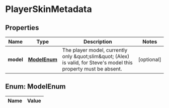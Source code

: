 
# PlayerSkinMetadata

## Properties
Name | Type | Description | Notes
------------ | ------------- | ------------- | -------------
**model** | [**ModelEnum**](#ModelEnum) | The player model, currently only \&quot;slim\&quot; (Alex) is valid, for Steve&#39;s model this property must be absent. |  [optional]


<a name="ModelEnum"></a>
## Enum: ModelEnum
Name | Value
---- | -----



